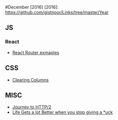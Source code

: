 #December [2016]
[2016]: https://github.com/gistnoor/Links/tree/master/Year

## JS

### React
* [React Router exmaples](https://react-router.now.sh/)

## CSS
* [Clearing Columns](http://www.bluthemes.com/blog/3/clearing-bootstrap-3-columns)

## MISC
* [Journey to HTTP/2](http://kamranahmed.info/blog/2016/08/13/http-in-depth/)
* [Life Gets a lot Better when you stop giving a *uck](https://medium.com/the-mission/life-gets-a-lot-better-when-you-stop-giving-a-f-ck-dbf96255e069#.tp3kx0tie)
